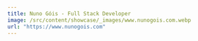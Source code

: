 ```yaml
---
title: Nuno Góis - Full Stack Developer
image: /src/content/showcase/_images/www.nunogois.com.webp
url: "https://www.nunogois.com"
---
```

